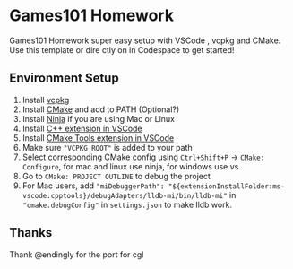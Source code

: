 # Games101 Homework
Games101 Homework super easy setup with VSCode , vcpkg and CMake. Use this template or dire ctly on in Codespace to get started!
## Environment Setup
1. Install [vcpkg](https://learn.microsoft.com/en-us/vcpkg/get_started/get-started-vscode)
2. Install [CMake](https://cmake.org/install/) and add to PATH (Optional?)
3. Install [Ninja](https://ninja-build.org) if you are using Mac or Linux
4. Install [C++ extension in VSCode](https://marketplace.visualstudio.com/items?itemName=ms-vscode.cpptools)
5. Install [CMake Tools extension in VSCode](https://marketplace.visualstudio.com/items?itemName=ms-vscode.cmake-tools)
6. Make sure `"VCPKG_ROOT"` is added to your path
7. Select corresponding CMake config using `Ctrl+Shift+P` -> `CMake: Configure`, for mac and linux use ninja, for windows use vs
8. Go to `CMake: PROJECT OUTLINE` to debug the project
9. For Mac users, add `"miDebuggerPath": "${extensionInstallFolder:ms-vscode.cpptools}/debugAdapters/lldb-mi/bin/lldb-mi"`
 in `"cmake.debugConfig"` in `settings.json` to make lldb work.

## Thanks
Thank @endingly for the port for cgl